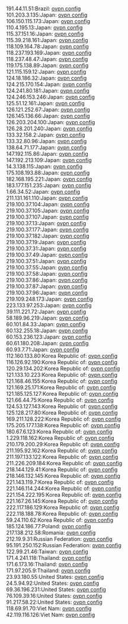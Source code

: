 191.44.11.51:Brazil: [ovpn config](vpn/191_44_11_51.ovpn)  
101.203.3.135:Japan: [ovpn config](vpn/101_203_3_135.ovpn)  
106.150.115.173:Japan: [ovpn config](vpn/106_150_115_173.ovpn)  
110.4.195.13:Japan: [ovpn config](vpn/110_4_195_13.ovpn)  
115.37.151.16:Japan: [ovpn config](vpn/115_37_151_16.ovpn)  
115.39.218.161:Japan: [ovpn config](vpn/115_39_218_161.ovpn)  
118.109.164.78:Japan: [ovpn config](vpn/118_109_164_78.ovpn)  
118.237.193.169:Japan: [ovpn config](vpn/118_237_193_169.ovpn)  
118.237.48.47:Japan: [ovpn config](vpn/118_237_48_47.ovpn)  
119.175.138.89:Japan: [ovpn config](vpn/119_175_138_89.ovpn)  
121.115.159.12:Japan: [ovpn config](vpn/121_115_159_12.ovpn)  
124.18.186.32:Japan: [ovpn config](vpn/124_18_186_32.ovpn)  
124.215.170.154:Japan: [ovpn config](vpn/124_215_170_154.ovpn)  
124.241.80.181:Japan: [ovpn config](vpn/124_241_80_181.ovpn)  
124.246.153.246:Japan: [ovpn config](vpn/124_246_153_246.ovpn)  
125.51.12.161:Japan: [ovpn config](vpn/125_51_12_161.ovpn)  
126.121.252.67:Japan: [ovpn config](vpn/126_121_252_67.ovpn)  
126.145.136.66:Japan: [ovpn config](vpn/126_145_136_66.ovpn)  
126.203.204.100:Japan: [ovpn config](vpn/126_203_204_100.ovpn)  
126.28.201.240:Japan: [ovpn config](vpn/126_28_201_240.ovpn)  
133.32.158.2:Japan: [ovpn config](vpn/133_32_158_2.ovpn)  
133.32.80.96:Japan: [ovpn config](vpn/133_32_80_96.ovpn)  
138.64.71.177:Japan: [ovpn config](vpn/138_64_71_177.ovpn)  
147.192.115.86:Japan: [ovpn config](vpn/147_192_115_86.ovpn)  
147.192.213.109:Japan: [ovpn config](vpn/147_192_213_109.ovpn)  
14.3.138.115:Japan: [ovpn config](vpn/14_3_138_115.ovpn)  
175.108.193.88:Japan: [ovpn config](vpn/175_108_193_88.ovpn)  
182.168.195.221:Japan: [ovpn config](vpn/182_168_195_221.ovpn)  
183.177.151.235:Japan: [ovpn config](vpn/183_177_151_235.ovpn)  
1.66.34.52:Japan: [ovpn config](vpn/1_66_34_52.ovpn)  
211.131.161.110:Japan: [ovpn config](vpn/211_131_161_110.ovpn)  
219.100.37.104:Japan: [ovpn config](vpn/219_100_37_104.ovpn)  
219.100.37.105:Japan: [ovpn config](vpn/219_100_37_105.ovpn)  
219.100.37.107:Japan: [ovpn config](vpn/219_100_37_107.ovpn)  
219.100.37.13:Japan: [ovpn config](vpn/219_100_37_13.ovpn)  
219.100.37.177:Japan: [ovpn config](vpn/219_100_37_177.ovpn)  
219.100.37.182:Japan: [ovpn config](vpn/219_100_37_182.ovpn)  
219.100.37.19:Japan: [ovpn config](vpn/219_100_37_19.ovpn)  
219.100.37.31:Japan: [ovpn config](vpn/219_100_37_31.ovpn)  
219.100.37.49:Japan: [ovpn config](vpn/219_100_37_49.ovpn)  
219.100.37.51:Japan: [ovpn config](vpn/219_100_37_51.ovpn)  
219.100.37.55:Japan: [ovpn config](vpn/219_100_37_55.ovpn)  
219.100.37.58:Japan: [ovpn config](vpn/219_100_37_58.ovpn)  
219.100.37.86:Japan: [ovpn config](vpn/219_100_37_86.ovpn)  
219.100.37.87:Japan: [ovpn config](vpn/219_100_37_87.ovpn)  
219.100.37.96:Japan: [ovpn config](vpn/219_100_37_96.ovpn)  
219.109.248.173:Japan: [ovpn config](vpn/219_109_248_173.ovpn)  
223.133.97.253:Japan: [ovpn config](vpn/223_133_97_253.ovpn)  
39.111.221.72:Japan: [ovpn config](vpn/39_111_221_72.ovpn)  
58.189.96.219:Japan: [ovpn config](vpn/58_189_96_219.ovpn)  
60.101.84.33:Japan: [ovpn config](vpn/60_101_84_33.ovpn)  
60.132.255.18:Japan: [ovpn config](vpn/60_132_255_18.ovpn)  
60.153.236.123:Japan: [ovpn config](vpn/60_153_236_123.ovpn)  
60.61.180.208:Japan: [ovpn config](vpn/60_61_180_208.ovpn)  
60.93.7.71:Japan: [ovpn config](vpn/60_93_7_71.ovpn)  
112.160.133.80:Korea Republic of: [ovpn config](vpn/112_160_133_80.ovpn)  
116.126.92.190:Korea Republic of: [ovpn config](vpn/116_126_92_190.ovpn)  
120.29.134.202:Korea Republic of: [ovpn config](vpn/120_29_134_202.ovpn)  
121.133.10.223:Korea Republic of: [ovpn config](vpn/121_133_10_223.ovpn)  
121.168.46.155:Korea Republic of: [ovpn config](vpn/121_168_46_155.ovpn)  
121.169.25.171:Korea Republic of: [ovpn config](vpn/121_169_25_171.ovpn)  
121.185.125.127:Korea Republic of: [ovpn config](vpn/121_185_125_127.ovpn)  
121.66.44.75:Korea Republic of: [ovpn config](vpn/121_66_44_75.ovpn)  
124.53.127.143:Korea Republic of: [ovpn config](vpn/124_53_127_143.ovpn)  
125.128.217.80:Korea Republic of: [ovpn config](vpn/125_128_217_80.ovpn)  
169.211.128.222:Korea Republic of: [ovpn config](vpn/169_211_128_222.ovpn)  
175.205.177.138:Korea Republic of: [ovpn config](vpn/175_205_177_138.ovpn)  
180.67.6.123:Korea Republic of: [ovpn config](vpn/180_67_6_123.ovpn)  
1.229.118.162:Korea Republic of: [ovpn config](vpn/1_229_118_162.ovpn)  
210.179.200.29:Korea Republic of: [ovpn config](vpn/210_179_200_29.ovpn)  
211.195.92.162:Korea Republic of: [ovpn config](vpn/211_195_92_162.ovpn)  
211.197.133.122:Korea Republic of: [ovpn config](vpn/211_197_133_122.ovpn)  
211.226.209.184:Korea Republic of: [ovpn config](vpn/211_226_209_184.ovpn)  
218.144.129.41:Korea Republic of: [ovpn config](vpn/218_144_129_41.ovpn)  
218.146.132.145:Korea Republic of: [ovpn config](vpn/218_146_132_145.ovpn)  
221.143.119.7:Korea Republic of: [ovpn config](vpn/221_143_119_7.ovpn)  
221.146.114.244:Korea Republic of: [ovpn config](vpn/221_146_114_244.ovpn)  
221.154.222.195:Korea Republic of: [ovpn config](vpn/221_154_222_195.ovpn)  
221.167.26.145:Korea Republic of: [ovpn config](vpn/221_167_26_145.ovpn)  
222.117.186.129:Korea Republic of: [ovpn config](vpn/222_117_186_129.ovpn)  
222.118.188.78:Korea Republic of: [ovpn config](vpn/222_118_188_78.ovpn)  
59.24.110.62:Korea Republic of: [ovpn config](vpn/59_24_110_62.ovpn)  
185.124.186.77:Poland: [ovpn config](vpn/185_124_186_77.ovpn)  
217.138.212.58:Romania: [ovpn config](vpn/217_138_212_58.ovpn)  
212.19.9.31:Russian Federation: [ovpn config](vpn/212_19_9_31.ovpn)  
95.191.250.152:Russian Federation: [ovpn config](vpn/95_191_250_152.ovpn)  
122.99.21.46:Taiwan: [ovpn config](vpn/122_99_21_46.ovpn)  
171.4.241.118:Thailand: [ovpn config](vpn/171_4_241_118.ovpn)  
171.6.173.16:Thailand: [ovpn config](vpn/171_6_173_16.ovpn)  
171.97.205.9:Thailand: [ovpn config](vpn/171_97_205_9.ovpn)  
23.93.180.55:United States: [ovpn config](vpn/23_93_180_55.ovpn)  
24.5.94.92:United States: [ovpn config](vpn/24_5_94_92.ovpn)  
69.36.196.231:United States: [ovpn config](vpn/69_36_196_231.ovpn)  
76.109.39.16:United States: [ovpn config](vpn/76_109_39_16.ovpn)  
91.217.58.22:United States: [ovpn config](vpn/91_217_58_22.ovpn)  
118.69.91.70:Viet Nam: [ovpn config](vpn/118_69_91_70.ovpn)  
42.119.116.126:Viet Nam: [ovpn config](vpn/42_119_116_126.ovpn)  
